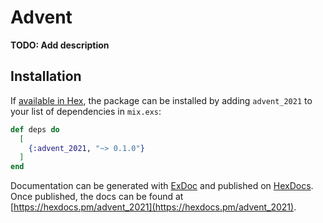 # Advent

**TODO: Add description**

## Installation

If [available in Hex](https://hex.pm/docs/publish), the package can be installed
by adding `advent_2021` to your list of dependencies in `mix.exs`:

```elixir
def deps do
  [
    {:advent_2021, "~> 0.1.0"}
  ]
end
```

Documentation can be generated with [ExDoc](https://github.com/elixir-lang/ex_doc)
and published on [HexDocs](https://hexdocs.pm). Once published, the docs can
be found at [https://hexdocs.pm/advent_2021](https://hexdocs.pm/advent_2021).

